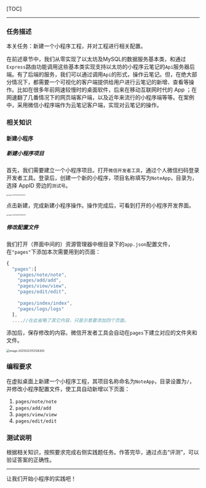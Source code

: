 [TOC]

---

### 任务描述

本关任务：新建一个小程序工程，并对工程进行相关配置。

在前述章节中，我们从零实现了以太坊及MySQL的数据服务基本类，和通过`Express`路由功能调用这些基本类实现支持以太坊的小程序云笔记的`Api`服务器后端。有了后端的服务，我们可以通过调用`Api`的形式，操作云笔记。但，在绝大部分情况下，都需要一个可视化的客户端提供给用户进行云笔记的新增、查看等操作。比如在很多年前网速较慢时的桌面软件，后来在移动互联网时代的 App ；在网速翻了几番情况下的网页端客户端，以及近年来流行的小程序端等等。在案例中，采用微信小程序端作为云笔记客户端，实现对云笔记的操作。

### 相关知识

#### 新建小程序

##### 新建小程序项目

首先，我们需要建立一个小程序项目。打开`微信开发者工具`，通过个人微信扫码登录开发者工具。登录后，创建一个新的小程序，项目名称填写为`NoteApp`，目录为，选择 AppID 旁边的`测试号`。

<img src="/Users/bin/Library/Application Support/typora-user-images/image-20210323110442120.png" alt="image-20210323110442120" style="zoom:25%;" />

点击新建，完成新建小程序操作。操作完成后，可看到打开的小程序开发界面。

<img src="/Users/bin/Library/Application Support/typora-user-images/image-20210323110335076.png" alt="image-20210323110335076" style="zoom: 25%;" />

##### 修改配置文件

我们打开（界面中间的）资源管理器中根目录下的`app.json`配置文件，在`"pages"`下添加本次需要用到的页面：

```javascript
{
  "pages":[
    "pages/note/note",
    "pages/add/add",
    "pages/view/view",
    "pages/edit/edit",
    
    "pages/index/index",
    "pages/logs/logs"
  ],
  ....//在此省略了其它内容，只是示意要添加四个页面。
```

添加后，保存修改的内容。微信开发者工具会自动在`pages`下建立对应的文件夹和文件。

<img src="/Users/bin/Library/Application Support/typora-user-images/image-20210323112126300.png" alt="image-20210323112126300" style="zoom:50%;" />



### 编程要求

在虚拟桌面上新建一个小程序工程，其项目名称命名为`NoteApp`，目录设置为`/`，并修改小程序配置文件，使工具自动新增以下页面：

1. `pages/note/note`
2. `pages/add/add`
3. `pages/view/view`
4. `pages/edit/edit`



### 测试说明

根据相关知识，按照要求完成右侧实践题任务。作答完毕，通过点击“评测”，可以验证答案的正确性。

---

让我们开始小程序的实践吧！

